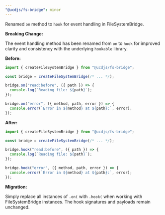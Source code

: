 ```yaml
---
"@ucdjs/fs-bridge": minor
---
```


Renamed `on` method to `hook` for event handling in FileSystemBridge.

**Breaking Change:**

The event handling method has been renamed from `on` to `hook` for improved clarity and consistency with the underlying `hookable` library.

**Before:**

```ts
import { createFileSystemBridge } from "@ucdjs/fs-bridge";

const bridge = createFileSystemBridge(/* ... */);

bridge.on("read:before", ({ path }) => {
  console.log(`Reading file: ${path}`);
});

bridge.on("error", ({ method, path, error }) => {
  console.error(`Error in ${method} at ${path}:`, error);
});
```

**After:**

```ts
import { createFileSystemBridge } from "@ucdjs/fs-bridge";

const bridge = createFileSystemBridge(/* ... */);

bridge.hook("read:before", ({ path }) => {
  console.log(`Reading file: ${path}`);
});

bridge.hook("error", ({ method, path, error }) => {
  console.error(`Error in ${method} at ${path}:`, error);
});
```

**Migration:**

Simply replace all instances of `.on(` with `.hook(` when working with FileSystemBridge instances. The hook signatures and payloads remain unchanged.